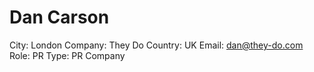 # Dan Carson

City: London
Company: They Do
Country: UK
Email: dan@they-do.com
Role: PR
Type: PR Company
